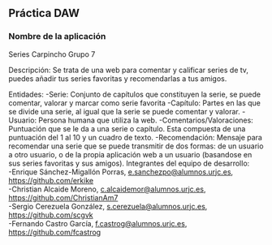 <h2 id="titulo">Práctica DAW</h2>
<h3 id="titulo">Nombre de la aplicación</h3>
Series Carpincho
Grupo 7

Descripción: Se trata de una web para comentar y calificar series de tv, puedes añadir tus series favoritas y recomendarlas a tus amigos.

Entidades:
  -Serie: Conjunto de capítulos que constituyen la serie, se puede comentar, valorar y marcar como serie favorita
  -Capítulo: Partes en las que se divide una serie, al igual que la serie se puede comentar y valorar.
  -Usuario: Persona humana que utiliza la web.
  -Comentarios/Valoraciones: Puntuación que se le da a una serie o capítulo. Esta compuesta de una puntuación del 1 al 10 y un cuadro de texto.
  -Recomendación: Mensaje para recomendar una serie que se puede transmitir de dos formas: de un usuario a otro usuario, o de la propia aplicación web a un usuario (basandose en sus series favoritas y sus amigos).
Integrantes del equipo de desarrollo:                                                                                              
  -Enrique Sánchez-Migallón Porras, e.sanchezpo@alumnos.urjc.es, https://github.com/erkike                                         
  -Christian Alcaide Moreno, c.alcaidemor@alumnos.urjc.es, https://github.com/ChristianAm7                                         
  -Sergio Cerezuela González, s.cerezuela@alumnos.urjc.es, https://github.com/scgvk                                                
  -Fernando Castro García, f.castrog@alumnos.urjc.es, https://github.com/fcastrog                                                  
